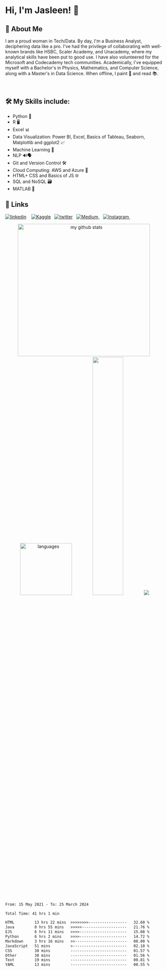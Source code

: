 
# Hi, I'm Jasleen! 👋

  
## 🚀 About Me
I am a proud woman in Tech/Data. By day, I'm a Business Analyst, deciphering data like a pro. I've had the privilege of collaborating with well-known brands like HSBC, Scaler Academy, and Unacademy, where my analytical skills have been put to good use. I have also volunteered for the Microsoft and Codecademy tech communities. Academically, I've equipped myself with a Bachelor's in Physics, Mathematics, and Computer Science, along with a Master's in Data Science. When offline, I paint 🎨 and read 📚. 

<br>

<!--I am currently looking for new roles as a:
- Data Scientist
- Data Analyst
- Business Analyst 
- Data Engineer 
- Product Analyst-->

  
## 🛠 My Skills include:
- Python 🐍
- R 🖥️
- Excel 📊
- Data Visualization: Power BI, Excel, Basics of Tableau, Seaborn, Matplotlib and ggplot2 📈
- Machine Learning 🤖
- NLP 🔊🗣️
- Git and Version Control 🛠️
- Cloud Computing: AWS and Azure 💭
- HTML+ CSS and Basics of JS 🌐
- SQL and NoSQL 🗃️
- MATLAB 🧮

  
## 🔗 Links

[![linkedin](https://img.shields.io/badge/linkedin-0A66C2?style=for-the-badge&logo=linkedin&logoColor=white)](https://www.linkedin.com/in/jasleensondhi/) &nbsp;&nbsp;
[![Kaggle](https://img.shields.io/badge/Kaggle-035a7d?style=for-the-badge&logo=kaggle&logoColor=white)](https://www.kaggle.com/jasleensondhi)&nbsp;&nbsp;
[![twitter](https://img.shields.io/badge/twitter-1DA1F2?style=for-the-badge&logo=twitter&logoColor=white)](https://twitter.com/jasleen101010)&nbsp;&nbsp;
<a href="https://medium.com/@jasleen101010">
  <img alt="Medium"  src="https://img.shields.io/badge/Medium-12100E?style=for-the-badge&logo=medium&logoColor=white" />
</a> &nbsp;&nbsp; 
<a href="https://www.instagram.com/jasleen.codes/">
  <img alt="Instagram" src="https://img.shields.io/badge/Instagram-E4405F?style=for-the-badge&logo=instagram&logoColor=white" />
</a> &nbsp;&nbsp;

<!---<a href="mailto:jasleensondhi@gmail.com">
  <img alt="Mail" src="https://img.shields.io/badge/Gmail-D14836?style=for-the-badge&logo=gmail&logoColor=white" />
</a> &nbsp;&nbsp;--->


<p align="center">
<img src="https://github-readme-stats.vercel.app/api?username=jasleen101010&show_icons=true&theme=radical&count_private=true" alt="my github stats" width="420"/>&nbsp; <img src="https://github-readme-stats.vercel.app/api/top-langs/?username=jasleen101010&langs_count=4&layout=compact&theme=radical&count_private=true" alt="languages" height="165">
<img width="44%" src="https://github-readme-streak-stats.herokuapp.com/?user=jasleen101010&theme=radical&cache_seconds=30&hide_border=true"/>

  <img src="https://github-profile-summary-cards.vercel.app/api/cards/profile-details?username=jasleen101010&theme=radical"  />
</p>

<!--START_SECTION:waka-->

```txt
From: 15 May 2021 - To: 25 March 2024

Total Time: 41 hrs 1 min

HTML         13 hrs 22 mins  >>>>>>>>-----------------   32.60 %
Java         8 hrs 55 mins   >>>>>--------------------   21.76 %
EJS          6 hrs 11 mins   >>>>---------------------   15.08 %
Python       6 hrs 2 mins    >>>>---------------------   14.72 %
Markdown     3 hrs 16 mins   >>-----------------------   08.00 %
JavaScript   51 mins         >------------------------   02.10 %
CSS          38 mins         -------------------------   01.57 %
Other        38 mins         -------------------------   01.56 %
Text         19 mins         -------------------------   00.81 %
YAML         13 mins         -------------------------   00.55 %
```

<!--END_SECTION:waka-->

